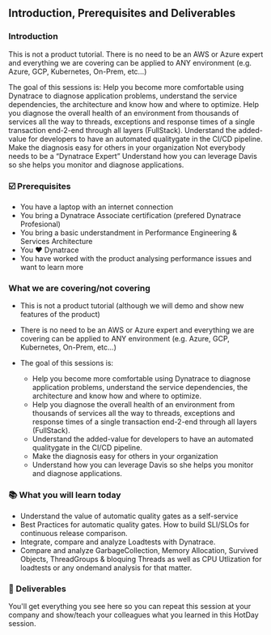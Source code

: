 ## Introduction, Prerequisites and Deliverables


### Introduction 
This is not a product tutorial.
There is no need to be an AWS or Azure expert and everything we are covering can be applied to ANY environment (e.g. Azure, GCP, Kubernetes, On-Prem, etc…)

The goal of this sessions is:
Help you become more comfortable using Dynatrace to diagnose application problems, understand the service dependencies, the architecture and know how and where to optimize.
Help you diagnose the overall health of an environment from thousands of services all the way to threads, exceptions and response times of a single transaction end-2-end through all layers (FullStack).
Understand the added-value for developers to have an automated qualitygate in the CI/CD pipeline.
Make the diagnosis easy for others in your organization
Not everybody needs to be a “Dynatrace Expert”
Understand how you can leverage Davis so she helps you monitor and diagnose applications.

### ☑️ Prerequisites

- You have a laptop with an internet connection
- You bring a Dynatrace Associate certification (prefered Dynatrace Profesional)
- You bring a basic understandment in Performance Engineering & Services Architecture
- You ❤ Dynatrace
- You have worked with the product analysing performance issues and want to learn more


### What we are covering/not covering

- This is not a product tutorial (although we will demo and show new features of the product)
- There is no need to be an AWS or Azure expert and everything we are covering can be applied to ANY environment (e.g. Azure, GCP, Kubernetes, On-Prem, etc…)

- The goal of this sessions is:
  - Help you become more comfortable using Dynatrace to diagnose application problems, understand the service dependencies, the architecture and know how and where to optimize.
  - Help you diagnose the overall health of an environment from thousands of services all the way to threads, exceptions and response times of a single transaction end-2-end through all layers (FullStack).
  - Understand the added-value for developers to have an automated qualitygate in the CI/CD pipeline.
  - Make the diagnosis easy for others in your organization
  - Understand how you can leverage Davis so she helps you monitor and diagnose applications.


### 📚 What you will learn today

- Understand the value of automatic quality gates as a self-service
- Best Practices for automatic quality gates. How to build SLI/SLOs for continuous release comparison. 
- Integrate, compare and analyze Loadtests with Dynatrace.
- Compare and analyze GarbageCollection, Memory Allocation, Survived Objects,  ThreadGroups & bloquing Threads as well as CPU Utlization for loadtests or any ondemand analysis for that matter.


### 🤲 Deliverables

You'll get everything you see here so you can repeat this session at your company and show/teach your colleagues what you learned in this HotDay session.

<!---
TODO Add repository how to create the environment zero
-->

